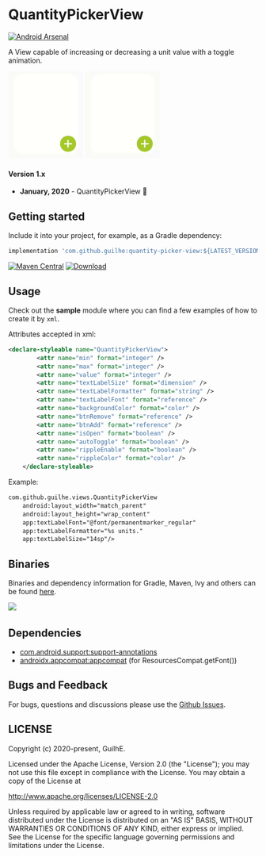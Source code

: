 # QuantityPickerView
[![Android Arsenal](https://img.shields.io/badge/Android%20Arsenal-QuantityPickerView-brightgreen.svg?style=flat)](https://android-arsenal.com/details/1/8022)  

A View capable of increasing or decreasing a unit value with a toggle animation.  

<img src=".imgs/s1.gif" alt="Sample" width="30%"/> <img src=".imgs/s2.gif" alt="Sample" width="30%"/>

#### Version 1.x
- **January, 2020** - QuantityPickerView 🥳

## Getting started
Include it into your project, for example, as a Gradle dependency:

```groovy
implementation 'com.github.guilhe:quantity-picker-view:${LATEST_VERSION}'
```
[![Maven Central](https://maven-badges.herokuapp.com/maven-central/com.github.guilhe/quantity-picker-view/badge.svg)](https://search.maven.org/artifact/com.github.guilhe/quantity-picker-view)  [![Download](https://api.bintray.com/packages/gdelgado/android/quantity-picker-view/images/download.svg)](https://bintray.com/gdelgado/android/quantity-picker-view/_latestVersion)  

## Usage
Check out the __sample__ module where you can find a few examples of how to create it by `xml`.

Attributes accepted in xml:
```xml
<declare-styleable name="QuantityPickerView">
        <attr name="min" format="integer" />
        <attr name="max" format="integer" />
        <attr name="value" format="integer" />
        <attr name="textLabelSize" format="dimension" />
        <attr name="textLabelFormatter" format="string" />
        <attr name="textLabelFont" format="reference" />
        <attr name="backgroundColor" format="color" />
        <attr name="btnRemove" format="reference" />
        <attr name="btnAdd" format="reference" />
        <attr name="isOpen" format="boolean" />
        <attr name="autoToggle" format="boolean" />
        <attr name="rippleEnable" format="boolean" />
        <attr name="rippleColor" format="color" />
    </declare-styleable>
```

Example:
```xml
com.github.guilhe.views.QuantityPickerView
    android:layout_width="match_parent"
    android:layout_height="wrap_content"
    app:textLabelFont="@font/permanentmarker_regular"
    app:textLabelFormatter="%s units."
    app:textLabelSize="14sp"/>
```

## Binaries
Binaries and dependency information for Gradle, Maven, Ivy and others can be found [here](https://search.maven.org/artifact/com.github.guilhe/quantity-picker-view).

<a href='https://bintray.com/gdelgado/android/quantity-picker-view?source=watch' alt='Get automatic notifications about new "quantity-picker-view" versions'><img src='https://www.bintray.com/docs/images/bintray_badge_bw.png'></a>

## Dependencies
- [com.android.support:support-annotations](https://developer.android.com/topic/libraries/support-library/packages.html#annotations)
- [androidx.appcompat:appcompat](https://developer.android.com/jetpack/androidx/releases/appcompat) (for ResourcesCompat.getFont())

## Bugs and Feedback
For bugs, questions and discussions please use the [Github Issues](https://github.com/GuilhE/android-quantity-picker-view/issues).

 
## LICENSE
Copyright (c) 2020-present, GuilhE.

Licensed under the Apache License, Version 2.0 (the "License");
you may not use this file except in compliance with the License.
You may obtain a copy of the License at

<http://www.apache.org/licenses/LICENSE-2.0>

Unless required by applicable law or agreed to in writing, software
distributed under the License is distributed on an "AS IS" BASIS,
WITHOUT WARRANTIES OR CONDITIONS OF ANY KIND, either express or implied.
See the License for the specific language governing permissions and
limitations under the License.

